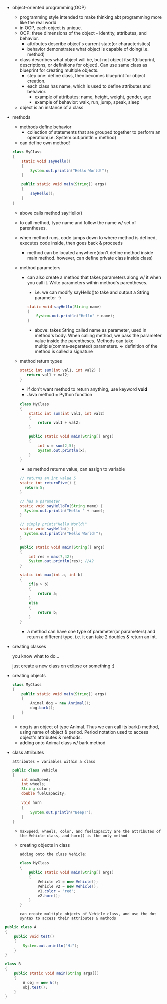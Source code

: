 -   object-oriented programming(OOP)
    
    -   programming style intended to make thinking abt programming more like the real world
    -   in OOP, each object is unique.
    -   OOP: three dimensions of the object - identity, attributes, and behavior.
        -   attributes describe object's current state(or characteristics)
        -   behavior demonstrates what object is capable of doing(i.e. method)
    -   class describes what object will be, but not object itself(blueprint, descriptions, or definitions for object). Can use same class as blueprint for creating multiple objects.
        -   step one: define class, then becomes blueprint for object creation.
        -   each class has name, which is used to define attributes and behavior.
            -   example of attributes: name, height, weight, gender, age
            -   example of behavior: walk, run, jump, speak, sleep
    -   object is an instance of a class
-   methods
    
    -   methods define behavior
        -   collection of statements that are grouped together to perform an operation(i.e. System.out.println = method)
    -   can define own method!
    
    ```java
    class MyClass
    {
    	static void sayHello()
    	{
    		System.out.println("Hello World!");
    	}
    
    	public static void main(String[] args)
    	{
    		sayHello();
    	}
    }
    ```
    
    -   above calls method sayHello()
        
    -   to call method, type name and follow the name w/ set of parentheses.
        
    -   when method runs, code jumps down to where method is defined, executes code inside, then goes back & proceeds
        
        -   method can be located anywhere(don't define method inside main method. however, can define private class inside class)
    -   method parameters
        
        -   can also create a method that takes parameters along w/ it when you call it. Write parameters within method's parentheses.
            
            -   i.e. we can modify sayHello()to take and output a String parameter →
            
            ```java
            static void sayHello(String name)
            {
            	System.out.println("Hello" + name);
            }
            ```
            
            -   above: takes String called name as parameter, used in method's body. When calling method, we pass the parameter value inside the parentheses. Methods can take multiple(comma-separated) parameters. ← definition of the method is called a signature
    -   method return types
        
        ```java
        static int sum(int val1, int val2) {
           return val1 + val2;
        }
        ```
        
        -   if don't want method to return anything, use keyword **void**
        -   Java method = Python function
        
        ```java
        class MyClass
        {
        	static int sum(int val1, int val2)
        	{
        		return val1 + val2;
        	}
        
        	public static void main(String[] args)
        	{
        		int x = sum(2,5);
        		System.out.println(x);
        	}
        }
        ```
        
        -   as method returns value, can assign to variable
        
        ```java
        // returns an int value 5
        static int returnFive() {
          return 5;
        }
        
        // has a parameter
        static void sayHelloTo(String name) {
          System.out.println("Hello " + name);
        }
        
        // simply prints"Hello World!"
        static void sayHello() {
          System.out.println("Hello World!");
        }
        ```
        
        ```java
        public static void main(String[] args)
        {
        	int res = max(7,42);
        	System.out.println(res); //42
        }
        
        static int max(int a, int b)
        {
        	if(a > b)
        	{
        		return a;
        	}
        	else
        	{
        		return b;
        	}
        }
        ```
        
        -   a method can have one type of parameter(or parameters) and return a different type. i.e. it can take 2 doubles & return an int.
-   creating classes
    
    you know what to do...
    
    just create a new class on eclipse or something ;)
    
-   creating objects
    
    ```java
    class MyClass
    {
    	public static void main(String[] args)
    	{
    		Animal dog = new Anrimal();
    		dog.bark();
    	}
    }
    ```
    
    -   dog is an object of type Animal. Thus we can call its bark() method, using name of object & period. Period notation used to access object's attributes & methods.
    -   adding onto Animal class w/ bark method
-   class attributes
    
    `attributes = variables within a class`
    
    ```java
    public class Vehicle
    {
    	int maxSpeed;
    	int wheels;
    	String color;
    	double fuelCapacity;
    
    	void horn
    	{
    		System.out.println("Beep!");
    	}
    }
    ```
    
    -   `maxSpeed, wheels, color, and fuelCapacity are the attributes of the Vehicle class, and horn() is the only method`
        
    -   creating objects in class
        
        `adding onto the class Vehicle:`
        
        ```java
        class MyClass
        {
        	public static void main(String[] args)
        	{
        		Vehicle v1 = new Vehicle();
        		Vehicle v2 = new Vehicle();
        		v1.color = "red";
        		v2.horn();
        	}
        }
        ```
        
        `can create multiple objects of Vehicle class, and use the dot syntax to access their attributes & methods`
        

```java
public class A
{
	public void test()
	{
		System.out.println("Hi");
	}
}

class B
{
	public static void main(String args[])
	{
		A obj = new A();
		obj.test();
	}
}
```